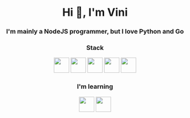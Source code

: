 ### <h1 align="center">Hi 👋, I'm Vini</h1>

### <p align="center">I'm mainly a NodeJS programmer, but I love Python and Go</p>

<div align="center">
  <h3>Stack</h3>
  <img src="https://cdn.jsdelivr.net/gh/devicons/devicon/icons/typescript/typescript-original.svg" width=40 height=40/>
  <img src="https://cdn.jsdelivr.net/gh/devicons/devicon/icons/go/go-original.svg" width=40 height=40/>
  <img src="https://cdn.jsdelivr.net/gh/devicons/devicon/icons/python/python-original.svg" width=40 height=40/>
  <img src="https://cdn.jsdelivr.net/gh/devicons/devicon/icons/mysql/mysql-original.svg" width=40 height=40/>
  <img src="https://cdn.jsdelivr.net/gh/devicons/devicon/icons/react/react-original.svg" width=40 height=40/>
</div>

<div align="center">
  <h3>I'm learning</h3>
  <img src="https://cdn.jsdelivr.net/gh/devicons/devicon/icons/cplusplus/cplusplus-original.svg" width=40 height=40/>
  <img src="https://cdn.jsdelivr.net/gh/devicons/devicon/icons/rust/rust-original.svg" width=40 height=40/>
</div>
